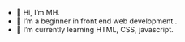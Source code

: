- 👋 Hi, I’m MH.
- 👀 I’m a beginner in front end web development .
- 🌱 I’m currently learning HTML, CSS, javascript.


<!---
tomy5566/tomy5566 is a ✨ special ✨ repository because its `README.md` (this file) appears on your GitHub profile.
You can click the Preview link to take a look at your changes.
- - 💞️ I’m looking to collaborate on ...
- 📫 How to reach me ...
interested in ...



--->
